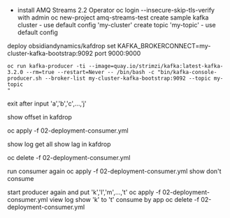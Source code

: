 - install AMQ Streams 2.2 Operator
oc login --insecure-skip-tls-verify with admin
oc new-project amq-streams-test
create sample kafka cluster - use default config 'my-cluster'
create topic 'my-topic' - use default config


deploy obsidiandynamics/kafdrop
set KAFKA_BROKERCONNECT=my-cluster-kafka-bootstrap:9092
port 9000:9000

```shell
oc run kafka-producer -ti --image=quay.io/strimzi/kafka:latest-kafka-3.2.0 --rm=true --restart=Never -- /bin/bash -c "bin/kafka-console-producer.sh --broker-list my-cluster-kafka-bootstrap:9092 --topic my-topic
"
```
exit after input 'a','b','c',...,'j'

show offset in kafdrop

oc apply -f 02-deployment-consumer.yml

show log get all
show lag in kafdrop

oc delete -f 02-deployment-consumer.yml

run consumer again
oc apply -f 02-deployment-consumer.yml
show don't consume

start producer again and put 'k','l','m',...,'t'
oc apply -f 02-deployment-consumer.yml
view log show 'k' to 't' consume by app
oc delete -f 02-deployment-consumer.yml



